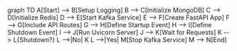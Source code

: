 graph TD
    A[Start] --> B[Setup Logging]
    B --> C[Initialize MongoDB]
    C --> D[Initialize Redis]
    D --> E[Start Kafka Service]
    E --> F[Create FastAPI App]
    F --> G[Include API Routes]
    G --> H[Define Startup Event]
    H --> I[Define Shutdown Event]
    I --> J[Run Uvicorn Server]
    J --> K[Wait for Requests]
    K --> L{Shutdown?}
    L -->|No| K
    L -->|Yes| M[Stop Kafka Service]
    M --> N[End]

